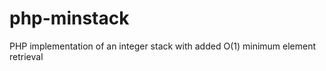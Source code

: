 php-minstack
============

PHP implementation of an integer stack with added O(1) minimum element retrieval
